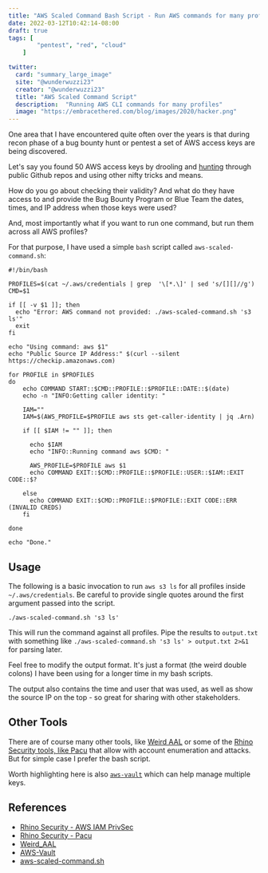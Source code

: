 ```yaml
---
title: "AWS Scaled Command Bash Script - Run AWS commands for many profiles"
date: 2022-03-12T10:42:14-08:00
draft: true
tags: [
        "pentest", "red", "cloud"
    ]

twitter:
  card: "summary_large_image"
  site: "@wunderwuzzi23"
  creator: "@wunderwuzzi23"
  title: "AWS Scaled Command Script"
  description:  "Running AWS CLI commands for many profiles"
  image: "https://embracethered.com/blog/images/2020/hacker.png"
---
```


One area that I have encountered quite often over the years is that during recon phase of a bug bounty hunt or pentest a set of AWS access keys are being discovered. 

Let's say you found 50 AWS access keys by drooling and [hunting](/blog/posts/2020/hunting-for-credentials/) through public Github repos and using other nifty tricks and means.

How do you go about checking their validity? And what do they have access to and provide the Bug Bounty Program or Blue Team the dates, times, and IP address when those keys were used? 

And, most importantly what if you want to run one command, but run them across all AWS profiles?

For that purpose, I have used a simple `bash` script called `aws-scaled-command.sh`:

```
#!/bin/bash

PROFILES=$(cat ~/.aws/credentials | grep  '\[*.\]' | sed 's/[][]//g')
CMD=$1

if [[ -v $1 ]]; then
  echo "Error: AWS command not provided: ./aws-scaled-command.sh 's3 ls'"
  exit
fi

echo "Using command: aws $1"
echo "Public Source IP Address:" $(curl --silent https://checkip.amazonaws.com)

for PROFILE in $PROFILES
do
    echo COMMAND START::$CMD::PROFILE::$PROFILE::DATE::$(date)
    echo -n "INFO:Getting caller identity: "
    
    IAM=""
    IAM=$(AWS_PROFILE=$PROFILE aws sts get-caller-identity | jq .Arn)
    
    if [[ $IAM != "" ]]; then
      
      echo $IAM
      echo "INFO::Running command aws $CMD: "
      
      AWS_PROFILE=$PROFILE aws $1
      echo COMMAND EXIT::$CMD::PROFILE::$PROFILE::USER::$IAM::EXIT CODE::$?

    else 
      echo COMMAND EXIT::$CMD::PROFILE::$PROFILE::EXIT CODE::ERR (INVALID CREDS)
    fi
    
done

echo "Done."
```

## Usage

The following is a basic invocation to run `aws s3 ls` for all profiles inside `~/.aws/credentials`. Be careful to provide single quotes around the first argument passed into the script.

`./aws-scaled-command.sh 's3 ls'`

This will run the command against all profiles. Pipe the results to `output.txt` with something like `./aws-scaled-command.sh 's3 ls' > output.txt 2>&1` for parsing later.

Feel free to modify the output format. It's just a format (the weird double colons) I have been using for a longer time in my bash scripts. 

The output also contains the time and user that was used, as well as show the source IP on the top - so great for sharing with other stakeholders.

## Other Tools

There are of course many other tools, like [Weird AAL](https://github.com/carnal0wnage/weirdAAL) or some of the [Rhino Security tools, like Pacu](https://github.com/RhinoSecurityLabs/pacu) that allow with account enumeration and attacks. But for simple case I prefer the bash script. 

Worth highlighting here is also [`aws-vault`](https://github.com/99designs/aws-vault) which can help manage multiple keys.


## References

* [Rhino Security - AWS IAM PrivSec](https://github.com/RhinoSecurityLabs/AWS-IAM-Privilege-Escalation)
* [Rhino Security - Pacu](https://github.com/RhinoSecurityLabs/pacu)
* [Weird_AAL](https://github.com/carnal0wnage/weirdAAL)
* [AWS-Vault](https://github.com/99designs/aws-vault)
* [aws-scaled-command.sh](https://github.com/wunderwuzzi23/scratch/blob/master/aws/aws-scaled-command.sh)

